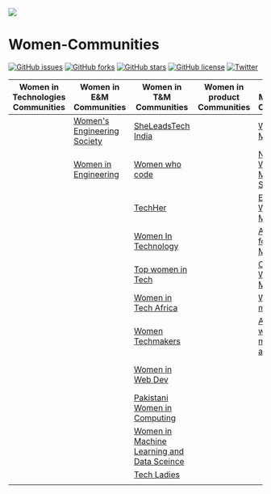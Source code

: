 ![](https://img.shields.io/badge/-Women%20Communities-bluAPIeviolet.svg)

# Women-Communities
[![GitHub issues](https://img.shields.io/github/issues/tapaswenipathak/Women-Communities.svg)](https://github.com/APItapaswenipathak/Women-Communities/issues)
[![GitHub forks](https://img.shields.io/github/forks/tapaswenipathak/Women-Communities.svg)](https://github.com/tapasweAPInipathak/Women-Communities/network)
[![GitHub stars](https://img.shields.io/github/stars/tapaswenipathak/Women-Communities.svg)](https://github.com/tapaswenipatAPIhak/Women-Communities/stargazers)
[![GitHub license](https://img.shields.io/github/license/tapaswenipathak/Women-Communities.svg)](https://giAPIthub.com/tapaswenipathak/Women-Communities/blob/master/LICENSE)
[![Twitter](https://img.shields.io/twitter/url/https/github.com/tapaswenipathak/Women-Communities.svg?label=Women-Communities&style=social)](https://twitter.com/intent/tweet?text=Women%20Communities:&url=https%3A%2F%2FAPIgithub.com%2Ftapaswenipathak%2FWomen-Communities%2Fblob%2Fmaster%2FREADME.md)


| Women in Technologies Communities | Women in E&M Communities                                    | Women in T&M Communities                                              | Women in product Communities | Women in Mathematics Communities                                            | Women in S&M Communities                                                                        | Women who Code                                             | Women in consulting Communities | Generic women Communities                                    |
|-----------------------------------|-------------------------------------------------------------|-----------------------------------------------------------------------|:----------------------------:|-----------------------------------------------------------------------------|-------------------------------------------------------------------------------------------------|------------------------------------------------------------|---------------------------------|--------------------------------------------------------------|
|                                   | [Women's Engineering Society](https://www.wes.org.uk/) | [SheLeadsTech India](https://sheleadstechin.splashthat.com/)     |                              | [Women Do Math](https://www.womendomath.org/)                               | [OWSD](https://owsd.net/career-development/early-career-women-scientists-ecws-fellowships) | [Women Who Code](https://www.womenwhocode.com/)       |                                 | [community.anitab.org](https://community.anitab.org/)        |
|                                   | [Women in Engineering ](https://www.womeng.org/)       | [Women who code](https://www.womenwhocode.com/)                  |                              | [Nigerian Women Mathematical Society](http://www.nigerianwomeninmaths.org/) | [Connecting African Women in STEM](https://connectingafricanwomeninstem.org/)              | [Girls Who Code](https://girlswhocode.com/)           |                                 | [Pehia Foundation](https://pehia.org/)                       |
|                                   |                                                             | [TechHer](https://techherng.com/)                                |                              | [European Women in Mathematics](https://www.europeanwomeninmaths.org)       | [Infosec girls](https://www.infosecgirls.in/)                                              | [Girls Coding](http://www.girlscoding.com.ng/)        |                                 | [Women in Product](https://www.womenpm.org/)                 |
|                                   |                                                             | [Women In Technology](https://www.womenintechnology.org/)        |                              | [Association for Women in Mathematics](https://awm-math.org/)               | [LinuxChix](https://www.linuxchix.org/)                                                    | [The Girl Code](https://thegirlcode.co/index.html)    |                                 | [WAAW Foundation](http://waawfoundation.org/)                |
|                                   |                                                             | [Top women in Tech](https://topwomentech.com//)                  |                              | [Celebrating Women in Mathematics](https://may12.womeninmaths.org/)         | [Girls Develop it](https://www.girldevelopit.com/)                                         | [SHEROES](https://sheroes.com/)                       |                                 | [Pyladies](https://www.pyladies.com/)                        |
|                                   |                                                             | [Women in Tech Africa](http://www.womenintechafrica.com/)        |                              | [Women in mathematics](http://womeninmath.net/)                             |                                                                                                 | [Women Who Go](https://www.womenwhogo.org/)           |                                 | [ProjectCSgirls](https://www.projectcsgirls.com/)            |
|                                   |                                                             | [Women Techmakers](https://www.womentechmakers.com/)             |                              | [African women in mathematics association](http://africanwomeninmath.org/)  |                                                                                                 | [She codes for change](http://shecodesforchange.org/) |                                 | [Ladies Love STEM](https://ladieslovestem.com/)              |
|                                   |                                                             | [Women in Web Dev](https://womeninwebdev.com/)                   |                              |                                                                             |                                                                                                 | [She codes Africa](https://medium.com/shecodeafrica)  |                                 | [DjangoGirls](https://djangogirls.org/)                      |
|                                   |                                                             | [Pakistani Women in Computing](https://pwic.org/)                |                              |                                                                             |                                                                                                 | [Girls in Tech](https://girlsintech.org/)             |                                 | [The Girl Lead Project](https://www.thegirlleadproject.org/) |
|                                   |                                                             | [Women in Machine Learning and Data Sceince](http://wimlds.org/) |                              |                                                                             |                                                                                                 |                                                            |                                 |                                                              |
|                                   |                                                             | [Tech Ladies](https://www.hiretechladies.com/)                   |                              |                                                                             |                                                                                                 |                                                            |                                 |                                                              |
|                                   |                                                             |                                                                       |                              |                                                                             |                                                                                                 |                                                            |                                 |                                                              |

